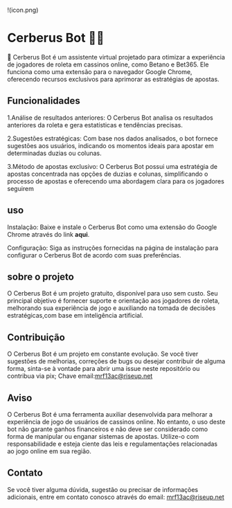 !(icon.png)
# Cerberus Bot 🤖🎰
🤖 Cerberus Bot é um assistente virtual projetado para otimizar a experiência de jogadores de roleta em cassinos online, como Betano e Bet365. Ele funciona como uma extensão para o navegador Google Chrome, oferecendo recursos exclusivos para aprimorar as estratégias de apostas.

## Funcionalidades
1.Análise de resultados anteriores: O Cerberus Bot analisa os resultados anteriores da roleta e gera estatísticas e tendências precisas.

2.Sugestões estratégicas: Com base nos dados analisados, o bot fornece sugestões aos usuários, indicando os momentos ideais para apostar em determinadas duzias ou colunas.

3.Método de apostas exclusivo: O Cerberus Bot possui uma estratégia de apostas concentrada nas opções de duzias e colunas, simplificando o processo de apostas e oferecendo uma abordagem clara para os jogadores seguirem

## uso
Instalação: Baixe e instale o Cerberus Bot como uma extensão do Google Chrome através do link **aqui**.

Configuração: Siga as instruções fornecidas na página de instalação para configurar o Cerberus Bot de acordo com suas preferências.

## sobre o projeto
O Cerberus Bot é um projeto gratuito, disponível para uso sem custo. Seu principal objetivo é fornecer suporte e orientação aos jogadores de roleta, melhorando sua experiência de jogo e auxiliando na tomada de decisões estratégicas,com base em inteligência artificial.

## Contribuição
O Cerberus Bot é um projeto em constante evolução. Se você tiver sugestões de melhorias, correções de bugs ou desejar contribuir de alguma forma, sinta-se à vontade para abrir uma issue neste repositório ou contribua via pix;
Chave email:mrf13ac@riseup.net

## Aviso
O Cerberus Bot é uma ferramenta auxiliar desenvolvida para melhorar a experiência de jogo de usuários de cassinos online. No entanto, o uso deste bot não garante ganhos financeiros e não deve ser considerado como forma de manipular ou enganar sistemas de apostas. Utilize-o com responsabilidade e esteja ciente das leis e regulamentações relacionadas ao jogo online em sua região.

## Contato
Se você tiver alguma dúvida, sugestão ou precisar de informações adicionais, entre em contato conosco através do email: mrf13ac@riseup.net





